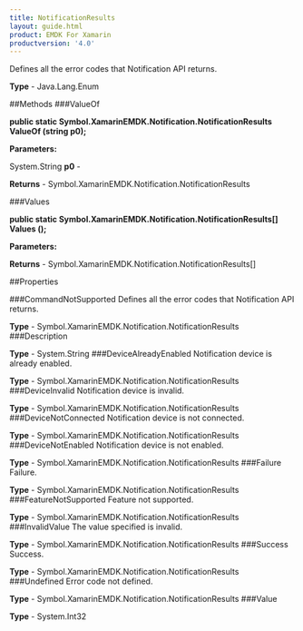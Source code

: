```yaml
---
title: NotificationResults
layout: guide.html
product: EMDK For Xamarin 
productversion: '4.0' 
---
```

Defines all the error codes that Notification API returns. 

**Type** - Java.Lang.Enum

##Methods
###ValueOf

**public static Symbol.XamarinEMDK.Notification.NotificationResults ValueOf (string p0);**


        

**Parameters:**

System.String **p0**  - 
        

**Returns** - Symbol.XamarinEMDK.Notification.NotificationResults

###Values

**public static Symbol.XamarinEMDK.Notification.NotificationResults[] Values ();**


        

**Parameters:**

**Returns** - Symbol.XamarinEMDK.Notification.NotificationResults[]

##Properties

###CommandNotSupported
Defines all the error codes that Notification API returns.

**Type** - Symbol.XamarinEMDK.Notification.NotificationResults
###Description

        

**Type** - System.String
###DeviceAlreadyEnabled
Notification device is already enabled.

**Type** - Symbol.XamarinEMDK.Notification.NotificationResults
###DeviceInvalid
Notification device is invalid.

**Type** - Symbol.XamarinEMDK.Notification.NotificationResults
###DeviceNotConnected
Notification device is not connected.

**Type** - Symbol.XamarinEMDK.Notification.NotificationResults
###DeviceNotEnabled
Notification device is not enabled.

**Type** - Symbol.XamarinEMDK.Notification.NotificationResults
###Failure
Failure.

**Type** - Symbol.XamarinEMDK.Notification.NotificationResults
###FeatureNotSupported
Feature not supported.

**Type** - Symbol.XamarinEMDK.Notification.NotificationResults
###InvalidValue
The value specified is invalid.

**Type** - Symbol.XamarinEMDK.Notification.NotificationResults
###Success
Success.

**Type** - Symbol.XamarinEMDK.Notification.NotificationResults
###Undefined
Error code not defined.

**Type** - Symbol.XamarinEMDK.Notification.NotificationResults
###Value

        

**Type** - System.Int32

